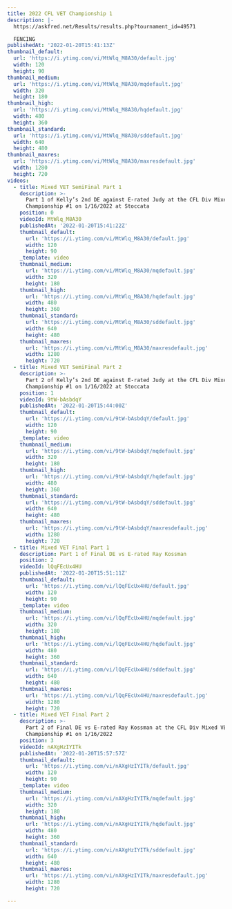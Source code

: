 ```yaml
---
title: 2022 CFL VET Championship 1
description: |-
  https://askfred.net/Results/results.php?tournament_id=49571

  FENCING
publishedAt: '2022-01-20T15:41:13Z'
thumbnail_default:
  url: 'https://i.ytimg.com/vi/MtWlq_M8A30/default.jpg'
  width: 120
  height: 90
thumbnail_medium:
  url: 'https://i.ytimg.com/vi/MtWlq_M8A30/mqdefault.jpg'
  width: 320
  height: 180
thumbnail_high:
  url: 'https://i.ytimg.com/vi/MtWlq_M8A30/hqdefault.jpg'
  width: 480
  height: 360
thumbnail_standard:
  url: 'https://i.ytimg.com/vi/MtWlq_M8A30/sddefault.jpg'
  width: 640
  height: 480
thumbnail_maxres:
  url: 'https://i.ytimg.com/vi/MtWlq_M8A30/maxresdefault.jpg'
  width: 1280
  height: 720
videos:
  - title: Mixed VET SemiFinal Part 1
    description: >-
      Part 1 of Kelly’s 2nd DE against E-rated Judy at the CFL Div Mixed Vet
      Championship #1 on 1/16/2022 at Stoccata
    position: 0
    videoId: MtWlq_M8A30
    publishedAt: '2022-01-20T15:41:22Z'
    thumbnail_default:
      url: 'https://i.ytimg.com/vi/MtWlq_M8A30/default.jpg'
      width: 120
      height: 90
    _template: video
    thumbnail_medium:
      url: 'https://i.ytimg.com/vi/MtWlq_M8A30/mqdefault.jpg'
      width: 320
      height: 180
    thumbnail_high:
      url: 'https://i.ytimg.com/vi/MtWlq_M8A30/hqdefault.jpg'
      width: 480
      height: 360
    thumbnail_standard:
      url: 'https://i.ytimg.com/vi/MtWlq_M8A30/sddefault.jpg'
      width: 640
      height: 480
    thumbnail_maxres:
      url: 'https://i.ytimg.com/vi/MtWlq_M8A30/maxresdefault.jpg'
      width: 1280
      height: 720
  - title: Mixed VET SemiFinal Part 2
    description: >-
      Part 2 of Kelly’s 2nd DE against E-rated Judy at the CFL Div Mixed Vet
      Championship #1 on 1/16/2022 at Stoccata
    position: 1
    videoId: 9tW-bAsbdqY
    publishedAt: '2022-01-20T15:44:00Z'
    thumbnail_default:
      url: 'https://i.ytimg.com/vi/9tW-bAsbdqY/default.jpg'
      width: 120
      height: 90
    _template: video
    thumbnail_medium:
      url: 'https://i.ytimg.com/vi/9tW-bAsbdqY/mqdefault.jpg'
      width: 320
      height: 180
    thumbnail_high:
      url: 'https://i.ytimg.com/vi/9tW-bAsbdqY/hqdefault.jpg'
      width: 480
      height: 360
    thumbnail_standard:
      url: 'https://i.ytimg.com/vi/9tW-bAsbdqY/sddefault.jpg'
      width: 640
      height: 480
    thumbnail_maxres:
      url: 'https://i.ytimg.com/vi/9tW-bAsbdqY/maxresdefault.jpg'
      width: 1280
      height: 720
  - title: Mixed VET Final Part 1
    description: Part 1 of Final DE vs E-rated Ray Kossman
    position: 2
    videoId: lQqFEcUx4HU
    publishedAt: '2022-01-20T15:51:11Z'
    thumbnail_default:
      url: 'https://i.ytimg.com/vi/lQqFEcUx4HU/default.jpg'
      width: 120
      height: 90
    _template: video
    thumbnail_medium:
      url: 'https://i.ytimg.com/vi/lQqFEcUx4HU/mqdefault.jpg'
      width: 320
      height: 180
    thumbnail_high:
      url: 'https://i.ytimg.com/vi/lQqFEcUx4HU/hqdefault.jpg'
      width: 480
      height: 360
    thumbnail_standard:
      url: 'https://i.ytimg.com/vi/lQqFEcUx4HU/sddefault.jpg'
      width: 640
      height: 480
    thumbnail_maxres:
      url: 'https://i.ytimg.com/vi/lQqFEcUx4HU/maxresdefault.jpg'
      width: 1280
      height: 720
  - title: Mixed VET Final Part 2
    description: >-
      Part 2 of Final DE vs E-rated Ray Kossman at the CFL Div Mixed VET
      Championship #1 on 1/16/2022
    position: 3
    videoId: nAXgHzIYITk
    publishedAt: '2022-01-20T15:57:57Z'
    thumbnail_default:
      url: 'https://i.ytimg.com/vi/nAXgHzIYITk/default.jpg'
      width: 120
      height: 90
    _template: video
    thumbnail_medium:
      url: 'https://i.ytimg.com/vi/nAXgHzIYITk/mqdefault.jpg'
      width: 320
      height: 180
    thumbnail_high:
      url: 'https://i.ytimg.com/vi/nAXgHzIYITk/hqdefault.jpg'
      width: 480
      height: 360
    thumbnail_standard:
      url: 'https://i.ytimg.com/vi/nAXgHzIYITk/sddefault.jpg'
      width: 640
      height: 480
    thumbnail_maxres:
      url: 'https://i.ytimg.com/vi/nAXgHzIYITk/maxresdefault.jpg'
      width: 1280
      height: 720

---
```

